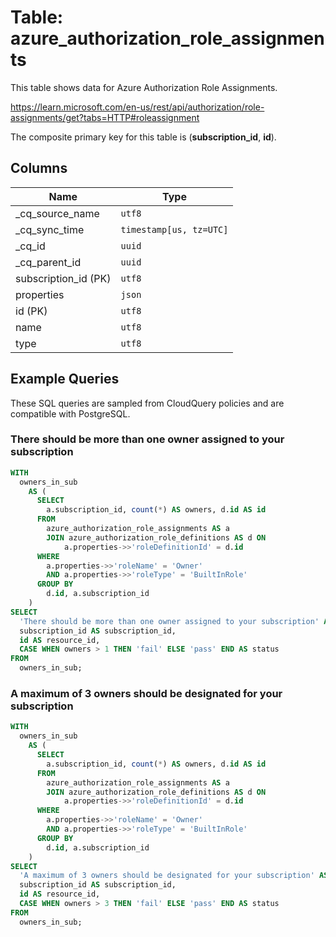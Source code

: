 # Table: azure_authorization_role_assignments

This table shows data for Azure Authorization Role Assignments.

https://learn.microsoft.com/en-us/rest/api/authorization/role-assignments/get?tabs=HTTP#roleassignment

The composite primary key for this table is (**subscription_id**, **id**).

## Columns

| Name          | Type          |
| ------------- | ------------- |
|_cq_source_name|`utf8`|
|_cq_sync_time|`timestamp[us, tz=UTC]`|
|_cq_id|`uuid`|
|_cq_parent_id|`uuid`|
|subscription_id (PK)|`utf8`|
|properties|`json`|
|id (PK)|`utf8`|
|name|`utf8`|
|type|`utf8`|

## Example Queries

These SQL queries are sampled from CloudQuery policies and are compatible with PostgreSQL.

### There should be more than one owner assigned to your subscription

```sql
WITH
  owners_in_sub
    AS (
      SELECT
        a.subscription_id, count(*) AS owners, d.id AS id
      FROM
        azure_authorization_role_assignments AS a
        JOIN azure_authorization_role_definitions AS d ON
            a.properties->>'roleDefinitionId' = d.id
      WHERE
        a.properties->>'roleName' = 'Owner'
        AND a.properties->>'roleType' = 'BuiltInRole'
      GROUP BY
        d.id, a.subscription_id
    )
SELECT
  'There should be more than one owner assigned to your subscription' AS title,
  subscription_id AS subscription_id,
  id AS resource_id,
  CASE WHEN owners > 1 THEN 'fail' ELSE 'pass' END AS status
FROM
  owners_in_sub;
```

### A maximum of 3 owners should be designated for your subscription

```sql
WITH
  owners_in_sub
    AS (
      SELECT
        a.subscription_id, count(*) AS owners, d.id AS id
      FROM
        azure_authorization_role_assignments AS a
        JOIN azure_authorization_role_definitions AS d ON
            a.properties->>'roleDefinitionId' = d.id
      WHERE
        a.properties->>'roleName' = 'Owner'
        AND a.properties->>'roleType' = 'BuiltInRole'
      GROUP BY
        d.id, a.subscription_id
    )
SELECT
  'A maximum of 3 owners should be designated for your subscription' AS title,
  subscription_id AS subscription_id,
  id AS resource_id,
  CASE WHEN owners > 3 THEN 'fail' ELSE 'pass' END AS status
FROM
  owners_in_sub;
```


